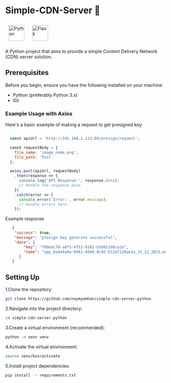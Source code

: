 # Simple-CDN-Server 💾

<a href="https://www.python.org/" target="_blank"><img style="margin: 10px" src="https://profilinator.rishav.dev/skills-assets/python-original.svg" alt="Python" height="50" /></a>  <a href="https://flask.palletsprojects.com/" target="_blank"><img style="margin: 10px" src="https://profilinator.rishav.dev/skills-assets/flask.png" alt="Flask" height="50" /></a>

 A Python project that aims to provide a simple Content Delivery Network (CDN) server solution.


## Prerequisites
Before you begin, ensure you have the following installed on your machine:
- Python (preferably Python 3.x)
- Git


### Example Usage with Axios

Here's a basic example of making a request to get presigned key:

```javascript

  const apiUrl = 'http://192.168.1.123:80/presign/request';

  const requestBody = {
    file_name: 'image_name.png',
    file_path: 'Post'
  };

  axios.post(apiUrl, requestBody)
    .then(response => {
      console.log('API Response:', response.data);
      // Handle the response data
    })
    .catch(error => {
      console.error('Error:', error.message);
      // Handle errors here
    });

```

Example response
```json
   {
    "success": true,
    "message": "presign key generate successful",
    "data": {
        "key": "780edc78-a0f5-4f51-9182-b3b851d0ca2a",
        "name": "app_6a444a0a-6981-450d-8c9d-b12a7120ae2a_31_12_2023.png"
      }
   }
```


## Setting Up

1.Clone the repository:

   ```bash
   git clone https://github.com/naymyomhan/simple-cdn-server-python
   ```

2.Navigate into the project directory:

   ```bash
   cd simple-cdn-server-python
   ```

3.Create a virtual environment (recommended):

   ```bash
   python -m venv venv
   ```

4.Activate the virtual environment:

   ```bash
   source venv/bin/activate
   ```

5.Install project dependencies:

   ```bash
   pip install -r requirements.txt
   ```


